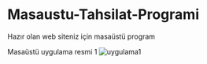 # Masaustu-Tahsilat-Programi
Hazır olan web siteniz için masaüstü program

Masaüstü uygulama resmi 1
![uygulama1](https://user-images.githubusercontent.com/22456678/34131772-0c655e36-e45e-11e7-88a8-5e4c3cf6fd3b.png)
